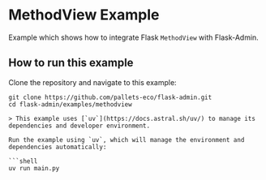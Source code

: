 # MethodView Example

Example which shows how to integrate Flask `MethodView` with Flask-Admin.

## How to run this example

Clone the repository and navigate to this example:

```shell
git clone https://github.com/pallets-eco/flask-admin.git
cd flask-admin/examples/methodview

> This example uses [`uv`](https://docs.astral.sh/uv/) to manage its dependencies and developer environment.

Run the example using `uv`, which will manage the environment and dependencies automatically:

```shell
uv run main.py
```
